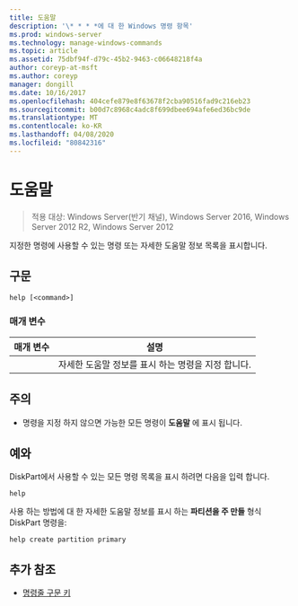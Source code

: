 ```yaml
---
title: 도움말
description: '\* * * *에 대 한 Windows 명령 항목'
ms.prod: windows-server
ms.technology: manage-windows-commands
ms.topic: article
ms.assetid: 75dbf94f-d79c-45b2-9463-c06648218f4a
author: coreyp-at-msft
ms.author: coreyp
manager: dongill
ms.date: 10/16/2017
ms.openlocfilehash: 404cefe879e8f63678f2cba90516fad9c216eb23
ms.sourcegitcommit: b00d7c8968c4adc8f699dbee694afe6ed36bc9de
ms.translationtype: MT
ms.contentlocale: ko-KR
ms.lasthandoff: 04/08/2020
ms.locfileid: "80842316"
---
```

# <a name="help"></a>도움말

>적용 대상: Windows Server(반기 채널), Windows Server 2016, Windows Server 2012 R2, Windows Server 2012

지정한 명령에 사용할 수 있는 명령 또는 자세한 도움말 정보 목록을 표시합니다.  
  
  
  
## <a name="syntax"></a>구문  
  
```  
help [<command>]  
```  
  
### <a name="parameters"></a>매개 변수  
  
| 매개 변수 |                              설명                              |
|-----------|-----------------------------------------------------------------------|
| <command> | 자세한 도움말 정보를 표시 하는 명령을 지정 합니다. |
  
## <a name="remarks"></a>주의  
  
-   명령을 지정 하지 않으면 가능한 모든 명령이 **도움말** 에 표시 됩니다.  
  
## <a name="examples"></a><a name=BKMK_examples></a>예와  
DiskPart에서 사용할 수 있는 모든 명령 목록을 표시 하려면 다음을 입력 합니다.  
  
```  
help  
```  
  
사용 하는 방법에 대 한 자세한 도움말 정보를 표시 하는 **파티션을 주 만들** 형식 DiskPart 명령을:  
  
```  
help create partition primary  
```  
  
## <a name="additional-references"></a>추가 참조  
- [명령줄 구문 키](command-line-syntax-key.md)  
  

  

